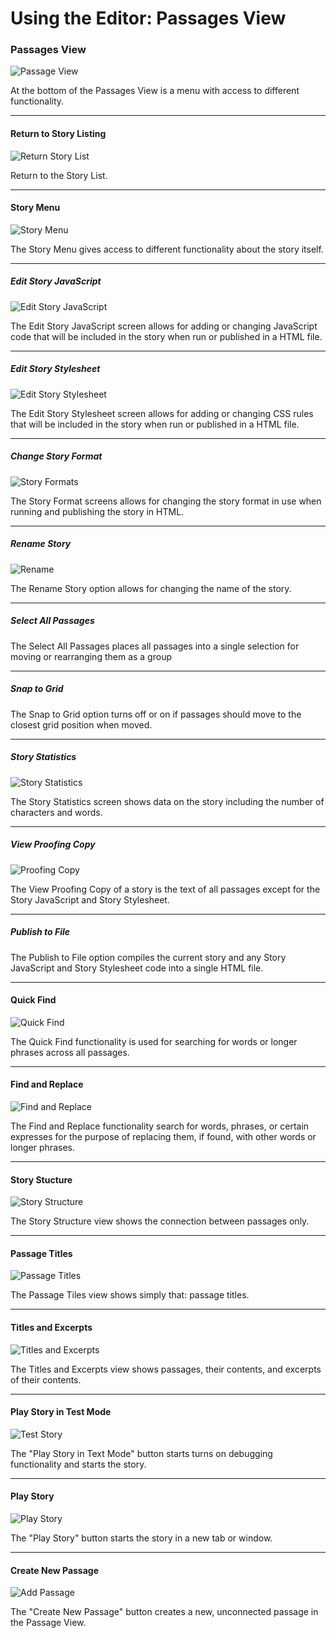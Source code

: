 # Using the Editor: Passages View

### Passages View

![Passage View](./images/PassageView.png)

At the bottom of the Passages View is a menu with access to different functionality.

---

#### Return to Story Listing

![Return Story List](./images/ReturnStoryList.png)

Return to the Story List.

---

#### Story Menu

![Story Menu](./images/OpenStoryMenu.png)

The Story Menu gives access to different functionality about the story itself.

---

##### Edit Story JavaScript

![Edit Story JavaScript](./images/StoryJavaScript.png)

The Edit Story JavaScript screen allows for adding or changing JavaScript code that will be included in the story when run or published in a HTML file.

---

##### Edit Story Stylesheet

![Edit Story Stylesheet](./images/StoryStylesheet.png)

The Edit Story Stylesheet screen allows for adding or changing CSS rules that will be included in the story when run or published in a HTML file.

---

##### Change Story Format

![Story Formats](./images/StoryFormats.png)

The Story Format screens allows for changing the story format in use when running and publishing the story in HTML.

---

##### Rename Story

![Rename](./images/Rename.png)

The Rename Story option allows for changing the name of the story.

---

##### Select All Passages

The Select All Passages places all passages into a single selection for moving or rearranging them as a group

---

##### Snap to Grid

The Snap to Grid option turns off or on if passages should move to the closest grid position when moved.

---

##### Story Statistics

![Story Statistics](./images/StoryStatistics.png)

The Story Statistics screen shows data on the story including the number of characters and words.

---

##### View Proofing Copy

![Proofing Copy](./images/ProofCopy.png)

The View Proofing Copy of a story is the text of all passages except for the Story JavaScript and Story Stylesheet.

---

##### Publish to File

The Publish to File option compiles the current story and any Story JavaScript and Story Stylesheet code into a single HTML file.

---

#### Quick Find

![Quick Find](./images/QuickFind.png)

The Quick Find functionality is used for searching for words or longer phrases across all passages.

---

#### Find and Replace

![Find and Replace](./images/FindAndReplace.png)

The Find and Replace functionality search for words, phrases, or certain expresses for the purpose of replacing them, if found, with other words or longer phrases.

---

#### Story Stucture

![Story Structure](./images/StoryStructure.png)

The Story Structure view shows the connection between passages only.

---

#### Passage Titles

![Passage Titles](./images/PassageTitles.png)

The Passage Tiles view shows simply that: passage titles.

---

#### Titles and Excerpts

![Titles and Excerpts](./images/TitlesAndExcerpts.png)

The Titles and Excerpts view shows passages, their contents, and excerpts of their contents.

---

#### Play Story in Test Mode

![Test Story](./images/TestStory.png)

The "Play Story in Text Mode" button starts turns on debugging functionality and starts the story.

---

#### Play Story

![Play Story](./images/PlayStory.png)

The "Play Story" button starts the story in a new tab or window.

---

#### Create New Passage

![Add Passage](./images/AddPassage.png)

The "Create New Passage" button creates a new, unconnected passage in the Passage View.
